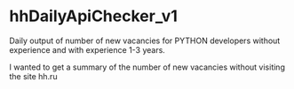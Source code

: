 # hhDailyApiChecker_v1
Daily output of number of new vacancies for PYTHON developers without experience and with experience 1-3 years.

I wanted to get a summary of the number of new vacancies without visiting the site hh.ru

